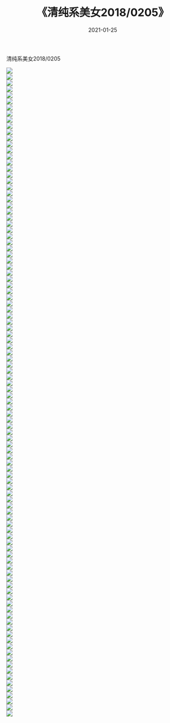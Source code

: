 ﻿---
layout: post
title:  《清纯系美女2018/0205》
date:   2021-01-25
img: http://pic.660000.xyz/1:/清纯系美女/2018/0205/000.jpg
categories: [美女, 清纯, 唯美]
---

清纯系美女2018/0205

 ![](http://pic.660000.xyz/1:/清纯系美女/2018/0205/001.jpg) <br>![](http://pic.660000.xyz/1:/清纯系美女/2018/0205/002.jpg) <br>![](http://pic.660000.xyz/1:/清纯系美女/2018/0205/003.jpg) <br>![](http://pic.660000.xyz/1:/清纯系美女/2018/0205/004.jpg) <br>![](http://pic.660000.xyz/1:/清纯系美女/2018/0205/005.jpg) <br>![](http://pic.660000.xyz/1:/清纯系美女/2018/0205/006.jpg) <br>![](http://pic.660000.xyz/1:/清纯系美女/2018/0205/007.jpg) <br>![](http://pic.660000.xyz/1:/清纯系美女/2018/0205/008.jpg) <br>![](http://pic.660000.xyz/1:/清纯系美女/2018/0205/009.jpg) <br>![](http://pic.660000.xyz/1:/清纯系美女/2018/0205/010.jpg) <br>![](http://pic.660000.xyz/1:/清纯系美女/2018/0205/011.jpg) <br>![](http://pic.660000.xyz/1:/清纯系美女/2018/0205/012.jpg) <br>![](http://pic.660000.xyz/1:/清纯系美女/2018/0205/013.jpg) <br>![](http://pic.660000.xyz/1:/清纯系美女/2018/0205/014.jpg) <br>![](http://pic.660000.xyz/1:/清纯系美女/2018/0205/015.jpg) <br>![](http://pic.660000.xyz/1:/清纯系美女/2018/0205/016.jpg) <br>![](http://pic.660000.xyz/1:/清纯系美女/2018/0205/017.jpg) <br>![](http://pic.660000.xyz/1:/清纯系美女/2018/0205/018.jpg) <br>![](http://pic.660000.xyz/1:/清纯系美女/2018/0205/019.jpg) <br>![](http://pic.660000.xyz/1:/清纯系美女/2018/0205/020.jpg) <br>![](http://pic.660000.xyz/1:/清纯系美女/2018/0205/021.jpg) <br>![](http://pic.660000.xyz/1:/清纯系美女/2018/0205/022.jpg) <br>![](http://pic.660000.xyz/1:/清纯系美女/2018/0205/023.jpg) <br>![](http://pic.660000.xyz/1:/清纯系美女/2018/0205/024.jpg) <br>![](http://pic.660000.xyz/1:/清纯系美女/2018/0205/025.jpg) <br>![](http://pic.660000.xyz/1:/清纯系美女/2018/0205/026.jpg) <br>![](http://pic.660000.xyz/1:/清纯系美女/2018/0205/027.jpg) <br>![](http://pic.660000.xyz/1:/清纯系美女/2018/0205/028.jpg) <br>![](http://pic.660000.xyz/1:/清纯系美女/2018/0205/029.jpg) <br>![](http://pic.660000.xyz/1:/清纯系美女/2018/0205/030.jpg) <br>![](http://pic.660000.xyz/1:/清纯系美女/2018/0205/031.jpg) <br>![](http://pic.660000.xyz/1:/清纯系美女/2018/0205/032.jpg) <br>![](http://pic.660000.xyz/1:/清纯系美女/2018/0205/033.jpg) <br>![](http://pic.660000.xyz/1:/清纯系美女/2018/0205/034.jpg) <br>![](http://pic.660000.xyz/1:/清纯系美女/2018/0205/035.jpg) <br>![](http://pic.660000.xyz/1:/清纯系美女/2018/0205/036.jpg) <br>![](http://pic.660000.xyz/1:/清纯系美女/2018/0205/037.jpg) <br>![](http://pic.660000.xyz/1:/清纯系美女/2018/0205/038.jpg) <br>![](http://pic.660000.xyz/1:/清纯系美女/2018/0205/039.jpg) <br>![](http://pic.660000.xyz/1:/清纯系美女/2018/0205/040.jpg) <br>![](http://pic.660000.xyz/1:/清纯系美女/2018/0205/041.jpg) <br>![](http://pic.660000.xyz/1:/清纯系美女/2018/0205/042.jpg) <br>![](http://pic.660000.xyz/1:/清纯系美女/2018/0205/043.jpg) <br>![](http://pic.660000.xyz/1:/清纯系美女/2018/0205/044.jpg) <br>![](http://pic.660000.xyz/1:/清纯系美女/2018/0205/045.jpg) <br>![](http://pic.660000.xyz/1:/清纯系美女/2018/0205/046.jpg) <br>![](http://pic.660000.xyz/1:/清纯系美女/2018/0205/047.jpg) <br>![](http://pic.660000.xyz/1:/清纯系美女/2018/0205/048.jpg) <br>![](http://pic.660000.xyz/1:/清纯系美女/2018/0205/049.jpg) <br>![](http://pic.660000.xyz/1:/清纯系美女/2018/0205/050.jpg) <br>![](http://pic.660000.xyz/1:/清纯系美女/2018/0205/051.jpg) <br>![](http://pic.660000.xyz/1:/清纯系美女/2018/0205/052.jpg) <br>![](http://pic.660000.xyz/1:/清纯系美女/2018/0205/053.jpg) <br>![](http://pic.660000.xyz/1:/清纯系美女/2018/0205/054.jpg) <br>![](http://pic.660000.xyz/1:/清纯系美女/2018/0205/055.jpg) <br>![](http://pic.660000.xyz/1:/清纯系美女/2018/0205/056.jpg) <br>![](http://pic.660000.xyz/1:/清纯系美女/2018/0205/057.jpg) <br>![](http://pic.660000.xyz/1:/清纯系美女/2018/0205/058.jpg) <br>![](http://pic.660000.xyz/1:/清纯系美女/2018/0205/059.jpg) <br>![](http://pic.660000.xyz/1:/清纯系美女/2018/0205/060.jpg) <br>![](http://pic.660000.xyz/1:/清纯系美女/2018/0205/061.jpg) <br>![](http://pic.660000.xyz/1:/清纯系美女/2018/0205/062.jpg) <br>![](http://pic.660000.xyz/1:/清纯系美女/2018/0205/063.jpg) <br>![](http://pic.660000.xyz/1:/清纯系美女/2018/0205/064.jpg) <br>![](http://pic.660000.xyz/1:/清纯系美女/2018/0205/065.jpg) <br>![](http://pic.660000.xyz/1:/清纯系美女/2018/0205/066.jpg) <br>![](http://pic.660000.xyz/1:/清纯系美女/2018/0205/067.jpg) <br>![](http://pic.660000.xyz/1:/清纯系美女/2018/0205/068.jpg) <br>![](http://pic.660000.xyz/1:/清纯系美女/2018/0205/069.jpg) <br>![](http://pic.660000.xyz/1:/清纯系美女/2018/0205/070.jpg) <br>![](http://pic.660000.xyz/1:/清纯系美女/2018/0205/071.jpg) <br>![](http://pic.660000.xyz/1:/清纯系美女/2018/0205/072.jpg) <br>![](http://pic.660000.xyz/1:/清纯系美女/2018/0205/073.jpg) <br>![](http://pic.660000.xyz/1:/清纯系美女/2018/0205/074.jpg) <br>![](http://pic.660000.xyz/1:/清纯系美女/2018/0205/075.jpg) <br>![](http://pic.660000.xyz/1:/清纯系美女/2018/0205/076.jpg) <br>![](http://pic.660000.xyz/1:/清纯系美女/2018/0205/077.jpg) <br>![](http://pic.660000.xyz/1:/清纯系美女/2018/0205/078.jpg) <br>![](http://pic.660000.xyz/1:/清纯系美女/2018/0205/079.jpg) <br>![](http://pic.660000.xyz/1:/清纯系美女/2018/0205/080.jpg) <br>![](http://pic.660000.xyz/1:/清纯系美女/2018/0205/081.jpg) <br>![](http://pic.660000.xyz/1:/清纯系美女/2018/0205/082.jpg) <br>![](http://pic.660000.xyz/1:/清纯系美女/2018/0205/083.jpg) <br>![](http://pic.660000.xyz/1:/清纯系美女/2018/0205/084.jpg) <br>![](http://pic.660000.xyz/1:/清纯系美女/2018/0205/085.jpg) <br>![](http://pic.660000.xyz/1:/清纯系美女/2018/0205/086.jpg) <br>![](http://pic.660000.xyz/1:/清纯系美女/2018/0205/087.jpg) <br>![](http://pic.660000.xyz/1:/清纯系美女/2018/0205/088.jpg) <br>![](http://pic.660000.xyz/1:/清纯系美女/2018/0205/089.jpg) <br>![](http://pic.660000.xyz/1:/清纯系美女/2018/0205/090.jpg) <br>![](http://pic.660000.xyz/1:/清纯系美女/2018/0205/091.jpg) <br>![](http://pic.660000.xyz/1:/清纯系美女/2018/0205/092.jpg) <br>![](http://pic.660000.xyz/1:/清纯系美女/2018/0205/093.jpg) <br>![](http://pic.660000.xyz/1:/清纯系美女/2018/0205/094.jpg) <br>![](http://pic.660000.xyz/1:/清纯系美女/2018/0205/095.jpg) <br>![](http://pic.660000.xyz/1:/清纯系美女/2018/0205/096.jpg) <br>![](http://pic.660000.xyz/1:/清纯系美女/2018/0205/097.jpg) <br>![](http://pic.660000.xyz/1:/清纯系美女/2018/0205/098.jpg) <br>![](http://pic.660000.xyz/1:/清纯系美女/2018/0205/099.jpg) <br>![](http://pic.660000.xyz/1:/清纯系美女/2018/0205/100.jpg) <br>![](http://pic.660000.xyz/1:/清纯系美女/2018/0205/101.jpg) <br>![](http://pic.660000.xyz/1:/清纯系美女/2018/0205/102.jpg) <br>![](http://pic.660000.xyz/1:/清纯系美女/2018/0205/103.jpg) <br>![](http://pic.660000.xyz/1:/清纯系美女/2018/0205/104.jpg) <br>![](http://pic.660000.xyz/1:/清纯系美女/2018/0205/105.jpg) <br>![](http://pic.660000.xyz/1:/清纯系美女/2018/0205/106.jpg) <br>